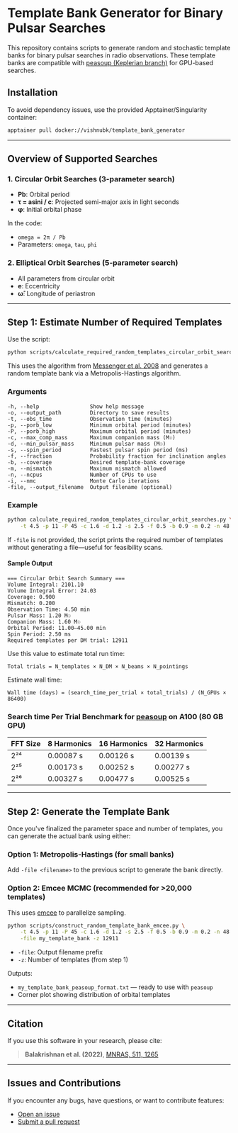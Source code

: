 # Template Bank Generator for Binary Pulsar Searches

This repository contains scripts to generate random and stochastic template banks for binary pulsar searches in radio observations. These template banks are compatible with [peasoup (Keplerian branch)](https://github.com/vishnubk/peasoup/tree/keplerian) for GPU-based searches.

## Installation

To avoid dependency issues, use the provided Apptainer/Singularity container:

```bash
apptainer pull docker://vishnubk/template_bank_generator
```

---

## Overview of Supported Searches

### 1. Circular Orbit Searches (3-parameter search)

* **Pb**: Orbital period
* **τ = asini / c**: Projected semi-major axis in light seconds
* **φ**: Initial orbital phase

In the code:

* `omega = 2π / Pb`
* Parameters: `omega`, `tau`, `phi`

### 2. Elliptical Orbit Searches (5-parameter search)

* All parameters from circular orbit
* **e**: Eccentricity
* **ω̄**: Longitude of periastron

---

## Step 1: Estimate Number of Required Templates

Use the script:

```bash
python scripts/calculate_required_random_templates_circular_orbit_searches.py
```

This uses the algorithm from [Messenger et al. 2008](https://ui.adsabs.harvard.edu/abs/2009PhRvD..79j4017M/abstract) and generates a random template bank via a Metropolis-Hastings algorithm.

### Arguments

```text
-h, --help                Show help message
-o, --output_path         Directory to save results
-t, --obs_time            Observation time (minutes)
-p, --porb_low            Minimum orbital period (minutes)
-P, --porb_high           Maximum orbital period (minutes)
-c, --max_comp_mass       Maximum companion mass (M☉)
-d, --min_pulsar_mass     Minimum pulsar mass (M☉)
-s, --spin_period         Fastest pulsar spin period (ms)
-f, --fraction            Probability fraction for inclination angles
-b, --coverage            Desired template-bank coverage
-m, --mismatch            Maximum mismatch allowed
-n, --ncpus               Number of CPUs to use
-i, --nmc                 Monte Carlo iterations
-file, --output_filename  Output filename (optional)
```

### Example

```bash
python calculate_required_random_templates_circular_orbit_searches.py \
    -t 4.5 -p 11 -P 45 -c 1.6 -d 1.2 -s 2.5 -f 0.5 -b 0.9 -m 0.2 -n 48 -i 100000
```

If `-file` is not provided, the script prints the required number of templates without generating a file—useful for feasibility scans.

#### Sample Output

```
=== Circular Orbit Search Summary ===
Volume Integral: 2101.10
Volume Integral Error: 24.03
Coverage: 0.900
Mismatch: 0.200
Observation Time: 4.50 min
Pulsar Mass: 1.20 M☉
Companion Mass: 1.60 M☉
Orbital Period: 11.00–45.00 min
Spin Period: 2.50 ms
Required templates per DM trial: 12911
```

Use this value to estimate total run time:

```text
Total trials = N_templates × N_DM × N_beams × N_pointings
```

Estimate wall time:

```text
Wall time (days) = (search_time_per_trial × total_trials) / (N_GPUs × 86400)
```

### Search time Per Trial Benchmark for [peasoup](https://github.com/vishnubk/peasoup/tree/keplerian) on A100 (80 GB GPU)

| FFT Size | 8 Harmonics | 16 Harmonics | 32 Harmonics |
| -------- | ----------- | ------------ | ------------ |
| 2²⁴      | 0.00087 s   | 0.00126 s    | 0.00139 s    |
| 2²⁵      | 0.00173 s   | 0.00252 s    | 0.00277 s    |
| 2²⁶      | 0.00327 s   | 0.00477 s    | 0.00525 s    |

---

## Step 2: Generate the Template Bank

Once you've finalized the parameter space and number of templates, you can generate the actual bank using either:

### Option 1: Metropolis-Hastings (for small banks)

Add `-file <filename>` to the previous script to generate the bank directly.

### Option 2: Emcee MCMC (recommended for >20,000 templates)

This uses [emcee](https://emcee.readthedocs.io/en/stable/) to parallelize sampling.

```bash
python scripts/construct_random_template_bank_emcee.py \
    -t 4.5 -p 11 -P 45 -c 1.6 -d 1.2 -s 2.5 -f 0.5 -b 0.9 -m 0.2 -n 48 \
    -file my_template_bank -z 12911
```

* `-file`: Output filename prefix
* `-z`: Number of templates (from step 1)

Outputs:

* `my_template_bank_peasoup_format.txt` — ready to use with `peasoup`
* Corner plot showing distribution of orbital templates

---

## Citation

If you use this software in your research, please cite:

> **Balakrishnan et al. (2022)**, [MNRAS, 511, 1265](https://ui.adsabs.harvard.edu/abs/2022MNRAS.511.1265B/abstract)

---

## Issues and Contributions

If you encounter any bugs, have questions, or want to contribute features:

* [Open an issue]([https://github.com/your-org/template_bank_generator/issues](https://github.com/erc-compact/template_bank_generator/issues))
* [Submit a pull request]([https://github.com/your-org/template_bank_generator/pulls](https://github.com/erc-compact/template_bank_generator/pulls))




